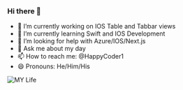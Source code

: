 ### Hi there 👋

<!--
**Ksaboor/Ksaboor** is a ✨ _special_ ✨ repository because its `README.md` (this file) appears on your GitHub profile.

Here are some ideas to get you started:
-->
- 🔭 I’m currently working on IOS Table and Tabbar views
- 🌱 I’m currently learning Swift and IOS Development
- 🤔 I’m looking for help with Azure/IOS/Next.js 
- 💬 Ask me about my day
- 📫 How to reach me: @HappyCoder1
- 😄 Pronouns: He/Him/His
<!-- ⚡ Fun fact: ... -->
<!-- 👯 I’m looking to collaborate on ... -->


![MY Life](https://media.giphy.com/media/XGVXt08iHVArvIElcw/giphy.gif)
